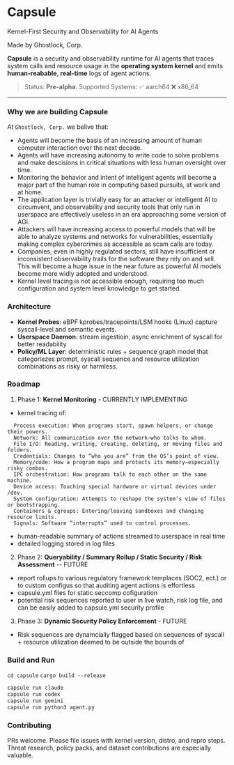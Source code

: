 # Capsule

Kernel-First Security and Observability for AI Agents

Made by Ghostlock, Corp.

**Capsule** is a security and observability runtime for AI agents that traces system calls and resource usage in the **operating system kernel** and emits **human-reabable**, **real-time** logs of agent actions.

> Status: **Pre-alpha**.
> Supported Systems: ✅ aarch64 ❌ x86_64

---

### Why we are building Capsule

At `Ghostlock, Corp.` we belive that:

- Agents will become the basis of an increasing amount of human computer interaction over the next decade.
- Agents will have increasing autonomy to write code to solve problems and make descisions in critical situations with less human oversight over time.
- Monitoring the behavior and intent of intelligent agents will become a major part of the human role in computing based pursuits, at work and at home.
- The application layer is trivially easy for an attacker or intelligent AI to circumvent, and observability and security tools that only run in userspace are effectively useless in an era approaching some version of AGI.
- Attackers will have increasing access to powerful models that will be able to analyze systems and networks for vulnerabilities, essentially making complex cybercrimes as accessible as scam calls are today.
- Companies, even in highly regulated sectors, still have insufficient or inconsistent observability trails for the software they rely on and sell. This will become a huge issue in the near future as powerful AI models become more widly adopted and understood.
- Kernel level tracing is not accessible enough, requiring too much configuration and system level knowledge to get started.

### Architecture

- **Kernel Probes**: eBPF kprobes/tracepoints/LSM hooks (Linux) capture syscall-level and semantic events.
- **Userspace Daemon**: stream ingestioin, async enrichment of syscall for better readability
- **Policy/ML Layer**: deterministic rules + sequence graph model that categoriezes prompt, syscall sequence and resource utilization combinations as risky or harmless.

### Roadmap

1. Phase 1: **Kernel Monitoring** - CURRENTLY IMPLEMENTING

- kernel tracing of:

```text
  Process execution: When programs start, spawn helpers, or change their powers.
  Network: All communication over the network—who talks to whom.
  File I/O: Reading, writing, creating, deleting, or moving files and folders.
  Credentials: Changes to “who you are” from the OS’s point of view.
  Memory/code: How a program maps and protects its memory—especially risky combos.
  IPC orchestration: How programs talk to each other on the same machine.
  Device access: Touching special hardware or virtual devices under /dev.
  System configuration: Attempts to reshape the system’s view of files or bootstrapping.
  Containers & cgroups: Entering/leaving sandboxes and changing resource limits.
  Signals: Software “interrupts” used to control processes.
```

- human-readable summary of actions streamed to userspace in real time
- detailed logging stored in log files

2. Phase 2: **Queryability / Summary Rollup / Static Security / Risk Assessment** -- FUTURE

- report rollups to various regulatory framework templaces (SOC2, ect.) or to custom configus
  so that auditing agent actions is effortless
- capsule.yml files for static seccomp cofiguration
- potential risk sequences reported to user in live watch, risk log file, and can be easily added
  to capsule.yml security profile

3. Phase 3: **Dynamic Security Policy Enforcement** - FUTURE

- Risk sequences are dynamcially flagged based on sequences of syscall + resource utilization
  deemed to be outside the bounds of

### Build and Run

`cd capsule`
`cargo build --release`

```bash
capsule run claude
capsule run codex
capsule run gemini
capsule run python3 agent.py
```

### Contributing

PRs welcome. Please file issues with kernel version, distro, and repro steps. Threat research, policy packs, and dataset contributions are especially valuable.
